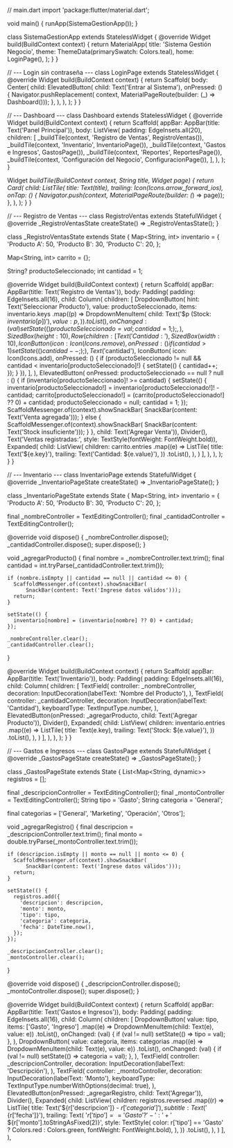 // main.dart
import 'package:flutter/material.dart';

void main() {
  runApp(SistemaGestionApp());
}

class SistemaGestionApp extends StatelessWidget {
  @override
  Widget build(BuildContext context) {
    return MaterialApp(
      title: 'Sistema Gestión Negocio',
      theme: ThemeData(primarySwatch: Colors.teal),
      home: LoginPage(),
    );
  }
}

// --- Login sin contraseña ---
class LoginPage extends StatelessWidget {
  @override
  Widget build(BuildContext context) {
    return Scaffold(
      body: Center(
        child: ElevatedButton(
          child: Text('Entrar al Sistema'),
          onPressed: () {
            Navigator.pushReplacement(
                context, MaterialPageRoute(builder: (_) => Dashboard()));
          },
        ),
      ),
    );
  }
}

// --- Dashboard ---
class Dashboard extends StatelessWidget {
  @override
  Widget build(BuildContext context) {
    return Scaffold(
      appBar: AppBar(title: Text('Panel Principal')),
      body: ListView(
        padding: EdgeInsets.all(20),
        children: [
          _buildTile(context, 'Registro de Ventas', RegistroVentas()),
          _buildTile(context, 'Inventario', InventarioPage()),
          _buildTile(context, 'Gastos e Ingresos', GastosPage()),
          _buildTile(context, 'Reportes', ReportesPage()),
          _buildTile(context, 'Configuración del Negocio', ConfiguracionPage()),
        ],
      ),
    );
  }

  Widget _buildTile(BuildContext context, String title, Widget page) {
    return Card(
      child: ListTile(
        title: Text(title),
        trailing: Icon(Icons.arrow_forward_ios),
        onTap: () {
          Navigator.push(context, MaterialPageRoute(builder: (_) => page));
        },
      ),
    );
  }
}

// --- Registro de Ventas ---
class RegistroVentas extends StatefulWidget {
  @override
  _RegistroVentasState createState() => _RegistroVentasState();
}

class _RegistroVentasState extends State<RegistroVentas> {
  Map<String, int> inventario = {
    'Producto A': 50,
    'Producto B': 30,
    'Producto C': 20,
  };

  Map<String, int> carrito = {};

  String? productoSeleccionado;
  int cantidad = 1;

  @override
  Widget build(BuildContext context) {
    return Scaffold(
      appBar: AppBar(title: Text('Registro de Ventas')),
      body: Padding(
        padding: EdgeInsets.all(16),
        child: Column(
          children: [
            DropdownButton<String>(
              hint: Text('Seleccionar Producto'),
              value: productoSeleccionado,
              items: inventario.keys
                  .map((p) => DropdownMenuItem(
                        child: Text('$p (Stock: ${inventario[p]})'),
                        value: p,
                      ))
                  .toList(),
              onChanged: (val) {
                setState(() {
                  productoSeleccionado = val;
                  cantidad = 1;
                });
              },
            ),
            SizedBox(height: 10),
            Row(
              children: [
                Text('Cantidad:'),
                SizedBox(width: 10),
                IconButton(
                    icon: Icon(Icons.remove),
                    onPressed: () {
                      if (cantidad > 1) {
                        setState(() {
                          cantidad--;
                        });
                      }
                    }),
                Text('$cantidad'),
                IconButton(
                    icon: Icon(Icons.add),
                    onPressed: () {
                      if (productoSeleccionado != null &&
                          cantidad < inventario[productoSeleccionado]!) {
                        setState(() {
                          cantidad++;
                        });
                      }
                    }),
              ],
            ),
            ElevatedButton(
                onPressed: productoSeleccionado == null ? null : () {
                  if (inventario[productoSeleccionado]! >= cantidad) {
                    setState(() {
                      inventario[productoSeleccionado!] =
                          inventario[productoSeleccionado!]! - cantidad;
                      carrito[productoSeleccionado!] =
                          (carrito[productoSeleccionado!] ?? 0) + cantidad;
                      productoSeleccionado = null;
                      cantidad = 1;
                    });
                    ScaffoldMessenger.of(context).showSnackBar(
                        SnackBar(content: Text('Venta agregada')));
                  } else {
                    ScaffoldMessenger.of(context).showSnackBar(
                        SnackBar(content: Text('Stock insuficiente')));
                  }
                },
                child: Text('Agregar Venta')),
            Divider(),
            Text('Ventas registradas:', style: TextStyle(fontWeight: FontWeight.bold)),
            Expanded(
              child: ListView(
                children: carrito.entries
                    .map((e) => ListTile(
                          title: Text('${e.key}'),
                          trailing: Text('Cantidad: ${e.value}'),
                        ))
                    .toList(),
              ),
            )
          ],
        ),
      ),
    );
  }
}

// --- Inventario ---
class InventarioPage extends StatefulWidget {
  @override
  _InventarioPageState createState() => _InventarioPageState();
}

class _InventarioPageState extends State<InventarioPage> {
  Map<String, int> inventario = {
    'Producto A': 50,
    'Producto B': 30,
    'Producto C': 20,
  };

  final _nombreController = TextEditingController();
  final _cantidadController = TextEditingController();

  @override
  void dispose() {
    _nombreController.dispose();
    _cantidadController.dispose();
    super.dispose();
  }

  void _agregarProducto() {
    final nombre = _nombreController.text.trim();
    final cantidad = int.tryParse(_cantidadController.text.trim());

    if (nombre.isEmpty || cantidad == null || cantidad <= 0) {
      ScaffoldMessenger.of(context).showSnackBar(
          SnackBar(content: Text('Ingrese datos válidos')));
      return;
    }

    setState(() {
      inventario[nombre] = (inventario[nombre] ?? 0) + cantidad;
    });

    _nombreController.clear();
    _cantidadController.clear();
  }

  @override
  Widget build(BuildContext context) {
    return Scaffold(
      appBar: AppBar(title: Text('Inventario')),
      body: Padding(
        padding: EdgeInsets.all(16),
        child: Column(
          children: [
            TextField(
              controller: _nombreController,
              decoration: InputDecoration(labelText: 'Nombre del Producto'),
            ),
            TextField(
              controller: _cantidadController,
              decoration: InputDecoration(labelText: 'Cantidad'),
              keyboardType: TextInputType.number,
            ),
            ElevatedButton(onPressed: _agregarProducto, child: Text('Agregar Producto')),
            Divider(),
            Expanded(
              child: ListView(
                children: inventario.entries
                    .map((e) => ListTile(
                          title: Text(e.key),
                          trailing: Text('Stock: ${e.value}'),
                        ))
                    .toList(),
              ),
            )
          ],
        ),
      ),
    );
  }
}

// --- Gastos e Ingresos ---
class GastosPage extends StatefulWidget {
  @override
  _GastosPageState createState() => _GastosPageState();
}

class _GastosPageState extends State<GastosPage> {
  List<Map<String, dynamic>> registros = [];

  final _descripcionController = TextEditingController();
  final _montoController = TextEditingController();
  String tipo = 'Gasto';
  String categoria = 'General';

  final categorias = ['General', 'Marketing', 'Operación', 'Otros'];

  void _agregarRegistro() {
    final descripcion = _descripcionController.text.trim();
    final monto = double.tryParse(_montoController.text.trim());

    if (descripcion.isEmpty || monto == null || monto <= 0) {
      ScaffoldMessenger.of(context).showSnackBar(
          SnackBar(content: Text('Ingrese datos válidos')));
      return;
    }

    setState(() {
      registros.add({
        'descripcion': descripcion,
        'monto': monto,
        'tipo': tipo,
        'categoria': categoria,
        'fecha': DateTime.now(),
      });
    });

    _descripcionController.clear();
    _montoController.clear();
  }

  @override
  void dispose() {
    _descripcionController.dispose();
    _montoController.dispose();
    super.dispose();
  }

  @override
  Widget build(BuildContext context) {
    return Scaffold(
      appBar: AppBar(title: Text('Gastos e Ingresos')),
      body: Padding(
        padding: EdgeInsets.all(16),
        child: Column(
          children: [
            DropdownButton<String>(
              value: tipo,
              items: ['Gasto', 'Ingreso']
                  .map((e) => DropdownMenuItem(child: Text(e), value: e))
                  .toList(),
              onChanged: (val) {
                if (val != null) setState(() => tipo = val);
              },
            ),
            DropdownButton<String>(
              value: categoria,
              items: categorias
                  .map((e) => DropdownMenuItem(child: Text(e), value: e))
                  .toList(),
              onChanged: (val) {
                if (val != null) setState(() => categoria = val);
              },
            ),
            TextField(
              controller: _descripcionController,
              decoration: InputDecoration(labelText: 'Descripción'),
            ),
            TextField(
              controller: _montoController,
              decoration: InputDecoration(labelText: 'Monto'),
              keyboardType: TextInputType.numberWithOptions(decimal: true),
            ),
            ElevatedButton(onPressed: _agregarRegistro, child: Text('Agregar')),
            Divider(),
            Expanded(
              child: ListView(
                children: registros.reversed
                    .map((r) => ListTile(
                          title: Text('${r['descripcion']} - ${r['categoria']}'),
                          subtitle: Text('${r['fecha']}'),
                          trailing: Text(
                            '${r['tipo'] == 'Gasto' ? '-' : '+'}\$${r['monto'].toStringAsFixed(2)}',
                            style: TextStyle(
                                color: r['tipo'] == 'Gasto' ? Colors.red : Colors.green,
                                fontWeight: FontWeight.bold),
                          ),
                        ))
                    .toList(),
              ),
            )
          ],
        ),
